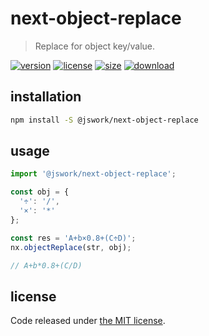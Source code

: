 # next-object-replace
> Replace for object key/value.

[![version][version-image]][version-url]
[![license][license-image]][license-url]
[![size][size-image]][size-url]
[![download][download-image]][download-url]

## installation
```bash
npm install -S @jswork/next-object-replace
```

## usage
```js
import '@jswork/next-object-replace';

const obj = {
  '÷': '/',
  '×': '*'
};

const res = 'A+b×0.8+(C÷D)';
nx.objectReplace(str, obj);

// A+b*0.8+(C/D)
```

## license
Code released under [the MIT license](https://github.com/afeiship/next-object-replace/blob/master/LICENSE.txt).

[version-image]: https://img.shields.io/npm/v/@jswork/next-object-replace
[version-url]: https://npmjs.org/package/@jswork/next-object-replace

[license-image]: https://img.shields.io/npm/l/@jswork/next-object-replace
[license-url]: https://github.com/afeiship/next-object-replace/blob/master/LICENSE.txt

[size-image]: https://img.shields.io/bundlephobia/minzip/@jswork/next-object-replace
[size-url]: https://github.com/afeiship/next-object-replace/blob/master/dist/next-object-replace.min.js

[download-image]: https://img.shields.io/npm/dm/@jswork/next-object-replace
[download-url]: https://www.npmjs.com/package/@jswork/next-object-replace
